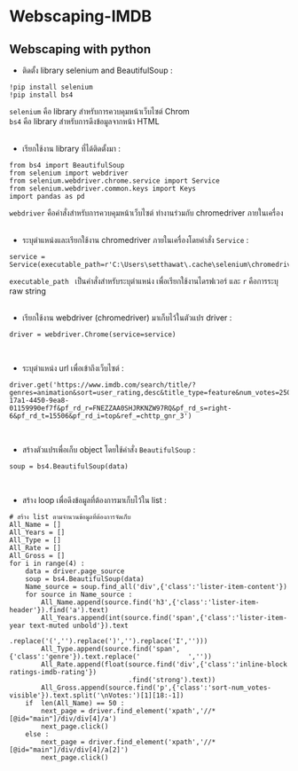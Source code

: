 # Webscaping-IMDB
## Webscaping with python
- ติดตั้ง library selenium and BeautifulSoup :
```
!pip install selenium
!pip install bs4
```
```selenium``` คือ library สำหรับการควบคุมหน้าเว็บไซต์ Chrom
<br />```bs4``` คือ library สำหรับการดึงข้อมูลจากหน้า HTML
<br />
<br />

- เรียกใช้งาน library ที่ได้ติดตั้งมา :
```
from bs4 import BeautifulSoup
from selenium import webdriver
from selenium.webdriver.chrome.service import Service
from selenium.webdriver.common.keys import Keys
import pandas as pd
```
```webdriver``` คือคำสั่งสำหรับการควบคุมหน้าเว็บไซต์ ทำงานร่วมกับ chromedriver ภายในเครื่อง
<br />
<br />

- ระบุตำแหน่งและเรียกใช้งาน chromedriver ภายในเครื่องโดยคำสั่ง ```Service``` :
```
service = Service(executable_path=r'C:\Users\setthawat\.cache\selenium\chromedriver\win32\114.0.5735.90\chromedriver')
```
```executable_path ``` เป็นคำสั่งสำหรับระบุตำแหน่ง เพื่อเรียกใช้งานไดรฟเวอร์ และ ```r``` คือการระบุ raw string
<br />
<br />

- เรียกใช้งาน webdriver (chromedriver) มาเก็บไว้ในตัวแปร driver :
```
driver = webdriver.Chrome(service=service)
```
<br />

- ระบุตำแหน่ง url เพื่อเข้าถึงเว็บไซต์ :
```
driver.get('https://www.imdb.com/search/title/?genres=animation&sort=user_rating,desc&title_type=feature&num_votes=25000,&pf_rd_m=A2FGELUUNOQJNL&pf_rd_p=94365f40-17a1-4450-9ea8-01159990ef7f&pf_rd_r=FNEZZAA0SHJRKNZW97RQ&pf_rd_s=right-6&pf_rd_t=15506&pf_rd_i=top&ref_=chttp_gnr_3')
```
<br />

- สร้างตัวแปรเพื่อเก็บ object โดยใช้คำสั่ง ```BeautifulSoup``` :
```
soup = bs4.BeautifulSoup(data) 
```
<br />

- สร้าง loop เพื่อดึงข้อมูลที่ต้องการมาเก็บไว้ใน list :
```
# สร้าง list ตามจำนวนข้อมูลที่ต้องการจัดเก็บ
All_Name = []
All_Years = []
All_Type = []
All_Rate = []
All_Gross = []
for i in range(4) :
    data = driver.page_source
    soup = bs4.BeautifulSoup(data) 
    Name_source = soup.find_all('div',{'class':'lister-item-content'})
    for source in Name_source :
        All_Name.append(source.find('h3',{'class':'lister-item-header'}).find('a').text)
        All_Years.append(int(source.find('span',{'class':'lister-item-year text-muted unbold'}).text
                             .replace('(','').replace(')','').replace('I','')))
        All_Type.append(source.find('span',{'class':'genre'}).text.replace('            ',''))
        All_Rate.append(float(source.find('div',{'class':'inline-block ratings-imdb-rating'})
                              .find('strong').text))    
        All_Gross.append(source.find('p',{'class':'sort-num_votes-visible'}).text.split('\nVotes:')[1][18:-1])
    if  len(All_Name) == 50 :
        next_page = driver.find_element('xpath','//*[@id="main"]/div/div[4]/a')
        next_page.click()
    else :
        next_page = driver.find_element('xpath','//*[@id="main"]/div/div[4]/a[2]')
        next_page.click()
```
<br />

